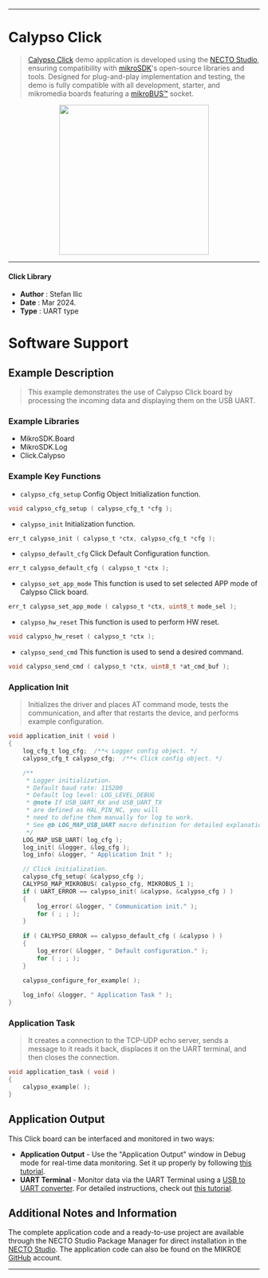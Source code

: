 
---
# Calypso Click

> [Calypso Click](https://www.mikroe.com/?pid_product=MIKROE-6274) demo application is developed using
the [NECTO Studio](https://www.mikroe.com/necto), ensuring compatibility with [mikroSDK](https://www.mikroe.com/mikrosdk)'s
open-source libraries and tools. Designed for plug-and-play implementation and testing, the demo is fully compatible with
all development, starter, and mikromedia boards featuring a [mikroBUS&trade;](https://www.mikroe.com/mikrobus) socket.

<p align="center">
  <img src="https://www.mikroe.com/?pid_product=MIKROE-6274&image=1" height=300px>
</p>

---

#### Click Library

- **Author**        : Stefan Ilic
- **Date**          : Mar 2024.
- **Type**          : UART type

# Software Support

## Example Description

> This example demonstrates the use of Calypso Click board by processing the incoming data and displaying them on the USB UART.

### Example Libraries

- MikroSDK.Board
- MikroSDK.Log
- Click.Calypso

### Example Key Functions

- `calypso_cfg_setup` Config Object Initialization function.
```c
void calypso_cfg_setup ( calypso_cfg_t *cfg );
```

- `calypso_init` Initialization function.
```c
err_t calypso_init ( calypso_t *ctx, calypso_cfg_t *cfg );
```

- `calypso_default_cfg` Click Default Configuration function.
```c
err_t calypso_default_cfg ( calypso_t *ctx );
```

- `calypso_set_app_mode` This function is used to set selected APP mode of Calypso Click board.
```c
err_t calypso_set_app_mode ( calypso_t *ctx, uint8_t mode_sel );
```

- `calypso_hw_reset` This function is used to perform HW reset.
```c
void calypso_hw_reset ( calypso_t *ctx );
```

- `calypso_send_cmd` This function is used to send a desired command.
```c
void calypso_send_cmd ( calypso_t *ctx, uint8_t *at_cmd_buf );
```

### Application Init

> Initializes the driver and places AT command mode, tests the communication, and after that restarts the device, and performs example configuration.

```c
void application_init ( void ) 
{
    log_cfg_t log_cfg;  /**< Logger config object. */
    calypso_cfg_t calypso_cfg;  /**< Click config object. */

    /** 
     * Logger initialization.
     * Default baud rate: 115200
     * Default log level: LOG_LEVEL_DEBUG
     * @note If USB_UART_RX and USB_UART_TX 
     * are defined as HAL_PIN_NC, you will 
     * need to define them manually for log to work. 
     * See @b LOG_MAP_USB_UART macro definition for detailed explanation.
     */
    LOG_MAP_USB_UART( log_cfg );
    log_init( &logger, &log_cfg );
    log_info( &logger, " Application Init " );

    // Click initialization.
    calypso_cfg_setup( &calypso_cfg );
    CALYPSO_MAP_MIKROBUS( calypso_cfg, MIKROBUS_1 );
    if ( UART_ERROR == calypso_init( &calypso, &calypso_cfg ) ) 
    {
        log_error( &logger, " Communication init." );
        for ( ; ; );
    }
    
    if ( CALYPSO_ERROR == calypso_default_cfg ( &calypso ) )
    {
        log_error( &logger, " Default configuration." );
        for ( ; ; );
    }

    calypso_configure_for_example( );
    
    log_info( &logger, " Application Task " );
}
```

### Application Task

> It creates a connection to the TCP-UDP echo server, sends a message to it reads it back, displaces it on the UART terminal, and then closes the connection.

```c
void application_task ( void ) 
{
    calypso_example( );
}
```


## Application Output

This Click board can be interfaced and monitored in two ways:
- **Application Output** - Use the "Application Output" window in Debug mode for real-time data monitoring.
Set it up properly by following [this tutorial](https://www.youtube.com/watch?v=ta5yyk1Woy4).
- **UART Terminal** - Monitor data via the UART Terminal using
a [USB to UART converter](https://www.mikroe.com/click/interface/usb?interface*=uart,uart). For detailed instructions,
check out [this tutorial](https://help.mikroe.com/necto/v2/Getting%20Started/Tools/UARTTerminalTool).

## Additional Notes and Information

The complete application code and a ready-to-use project are available through the NECTO Studio Package Manager for 
direct installation in the [NECTO Studio](https://www.mikroe.com/necto). The application code can also be found on
the MIKROE [GitHub](https://github.com/MikroElektronika/mikrosdk_click_v2) account.

---
